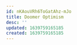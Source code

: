 ```yaml
---
id: nKAouVRh6ToGatAhz-mJo
title: Doomer Optimism
desc: ''
updated: 1639759165185
created: 1639759165185
---
```



